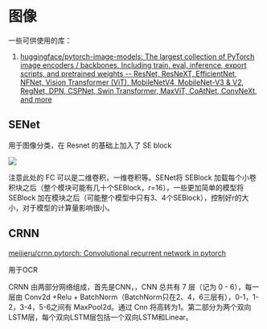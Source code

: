
# 图像

一些可供使用的库：

1. [huggingface/pytorch-image-models: The largest collection of PyTorch image encoders / backbones. Including train, eval, inference, export scripts, and pretrained weights -- ResNet, ResNeXT, EfficientNet, NFNet, Vision Transformer (ViT), MobileNetV4, MobileNet-V3 & V2, RegNet, DPN, CSPNet, Swin Transformer, MaxViT, CoAtNet, ConvNeXt, and more](https://github.com/huggingface/pytorch-image-models)

## SENet

用于图像分类，在 Resnet 的基础上加入了 SE block

![](https://i-blog.csdnimg.cn/blog_migrate/16d6a483fe3f04bbc9a01adc6151804d.png)

注意此处的 FC 可以是二维卷积，一维卷积等。SENet将 SEBlock 加载每个小卷积块之后（整个模块可能有几十个SEBlock，r=16），一些更加简单的模型将 SEBlock 加在模块之后（可能整个模型中只有3、4个SEBlock），控制好r的大小，对于模型的计算量影响很小。


## CRNN

[meijieru/crnn.pytorch: Convolutional recurrent network in pytorch](https://github.com/meijieru/crnn.pytorch)

用于OCR

CRNN 由两部分网络组成，首先是CNN，，CNN 总共有 7 层（记为 0 - 6），每一层由 Conv2d +Relu + BatchNorm（BatchNorm只在2、4，6三层有），0-1，1-2，3-4，5-6之间有 MaxPool2d。通过 Cnn 将高转为1。第二部分为两个双向LSTM层，每个双向LSTM层包括一个双向LSTM和Linear。